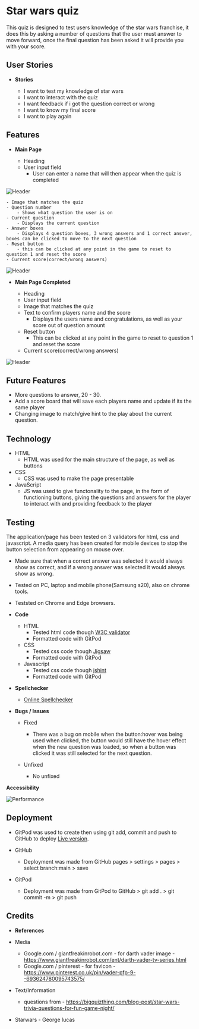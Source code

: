 # Star wars quiz

This quiz is designed to test users knowledge of the star wars franchise, it does this by asking a number of questions that the user must answer to move forward, once the final question has been asked it will provide you with your score.

## User Stories

- __Stories__

    - I want to test my knowledge of star wars
    - I want to interact with the quiz
    - I want feedback if i got the question correct or wrong
    - I want to know my final score
    - I want to play again

## Features

- __Main Page__

    - Heading
    - User input field
        - User can enter a name that will then appear when the quiz is completed

![Header](docs/wireframe/mainuserinput.png)

    - Image that matches the quiz
    - Question number
        - Shows what question the user is on
    - Current question
        - Displays the current question
    - Answer boxes
        - Displays 4 question boxes, 3 wrong answers and 1 correct answer, boxes can be clicked to move to the next question
    - Reset button
        - this can be clicked at any point in the game to reset to question 1 and reset the score
    - Current score(correct/wrong answers)

![Header](docs/wireframe/mainpage.PNG)

- __Main Page Completed__

    - Heading
    - User input field
    - Image that matches the quiz
    - Text to confirm players name and the score
        - Displays the users name and congratulations, as well as your score out of question amount
    - Reset button
        - This can be clicked at any point in the game to reset to question 1 and reset the score
    - Current score(correct/wrong answers)

![Header](docs/wireframe/maincompleted.PNG)

## Future Features

- More questions to answer, 20 - 30.
- Add a score board that will save each players name and update if its the same player
- Changing image to match/give hint to the play about the current question.

## Technology

- HTML
    - HTML was used for the main structure of the page, as well as buttons
- CSS
    - CSS was used to make the page presentable
- JavaScript
    - JS was used to give functonality to the page, in the form of functioning buttons, giving the questions and answers for the player to interact with and providing feedback to the player

## Testing

The application/page has been tested on 3 validators for html, css and javascript. A media query has been created for mobile devices to stop the button selection from appearing on mouse over.

- Made sure that when a correct answer was selected it would always show as correct, and if a wrong answer was selected it would always show as wrong.
- Tested on PC, laptop and mobile phone(Samsung s20), also on chrome tools.
- Teststed on Chrome and Edge browsers.

- __Code__

    - HTML
        - Tested html code though [W3C validator](https://validator.w3.org)
        - Formatted code with GitPod
    - CSS
         - Tested css code though [Jigsaw](https://jigsaw.w3.org/css-validator)
         - Formatted code with GitPod
    - Javascript
         - Tested css code though [jshint](https://jshint.com/)
         - Formatted code with GitPod

- __Spellchecker__

    - [Online Spellchecker](https://www.online-spellcheck.com/)

- __Bugs / Issues__

    - Fixed
        - There was a bug on mobile when the button:hover was being used when clicked, the button would still have the hover effect when the new question was loaded, so when a button was clicked it was still selected for the next question.

    - Unfixed
        - No unfixed

__Accessibility__

![Performance](docs/wireframe/lighthouse.PNG)

## Deployment

- GitPod was used to create then using git add, commit and push to GitHub to deploy [Live version](https://seaniboy2009.github.io/Project2/).

- GitHub
    - Deployment was made from GitHub pages > settings > pages > select branch:main > save

- GitPod
    - Deployment was made from GitPod to GitHub > git add . > git commit -m > git push

## Credits

- __References__

- Media
    - Google.com / giantfreakinrobot.com - for darth vader image - https://www.giantfreakinrobot.com/ent/darth-vader-tv-series.html
    - Google.com / pinterest - for favicon - https://www.pinterest.co.uk/pin/vader-pfp-9--693624780095743575/

- Text/Information
    - questions from - https://bigquizthing.com/blog-post/star-wars-trivia-questions-for-fun-game-night/

- Starwars - George lucas